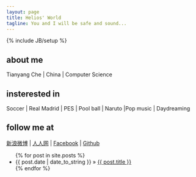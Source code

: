 ```yaml
---
layout: page
title: Helios' World
tagline: You and I will be safe and sound...
---
```

{% include JB/setup %}


## about me
Tianyang Che | China | Computer Science

## insterested in
Soccer | Real Madrid | PES | Pool ball | Naruto |Pop music | Daydreaming

## follow me at
[新浪微博](https://www.weibo.com/yangkklt) | [人人网](https://www.renren.com/249216848) | [Facebook](https://www.facebook.com/yangkklt) | [Github](https://github.com/tianyangche)



<ul class="posts">
  {% for post in site.posts %}
    <li><span>{{ post.date | date_to_string }}</span> &raquo; <a href="{{ BASE_PATH }}{{ post.url }}">{{ post.title }}</a></li>
  {% endfor %}
</ul>



